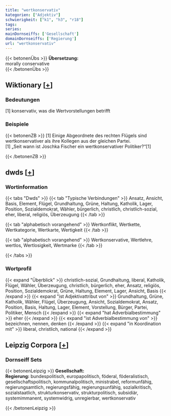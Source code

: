 ```yaml
---
title: "wertkonservativ"
kategorien: ["Adjektiv"]
schwierigkeit: ["k1", "h3", "r18"]
tags:
series:
mainDornseiffs: ['Gesellschaft']
domainDornseiffs: ['Regierung']
url: "wertkonservativ"
---
```


{{< betonenÜbs >}}
**Übersetzung:**  
morally conservative  
{{< /betonenÜbs >}}

## Wiktionary [[+](https://de.wiktionary.org/wiki/wertkonservativ)]

### Bedeutungen
[1] konservativ, was die Wertvorstellungen betrifft  

### Beispiele
{{< betonenZB >}}
[1] Einige Abgeordnete des rechten Flügels sind wertkonservativer als ihre Kollegen aus der gleichen Partei.  
[1] „Seit wann ist Joschka Fischer ein wertkonservativer Politiker?“[1]  

{{< /betonenZB >}}


## dwds [[+](https://www.dwds.de/wb/wertkonservativ)]

### Wortinformation
{{< tabs "Dwds" >}}
{{< tab "Typische Verbindungen" >}}
Ansatz, Ansicht, Basis, Element, Flügel, Grundhaltung, Grüne, Haltung, Katholik, Lager, Position, Sozialdemokrat, Wähler, bürgerlich, christlich, christlich-sozial, eher, liberal, religiös, Überzeugung
{{< /tab >}}

{{< tab "alphabetisch vorangehend" >}}
Wertkonflikt, Wertkette, Wertkategorie, Wertkarte, Wertigkeit
{{< /tab >}}

{{< tab "alphabetisch vorangehend" >}}
Wertkonservative, Wertlehre, wertlos, Wertlosigkeit, Wertmarke
{{< /tab >}}

{{< /tabs >}}

### Wortprofil
{{< expand "Überblick" >}} christlich-sozial, Grundhaltung, liberal, Katholik, Flügel, Wähler, Überzeugung, christlich, bürgerlich, eher, Ansatz, religiös, Position, Sozialdemokrat, Grüne, Haltung, Element, Lager, Ansicht, Basis {{< /expand >}}
{{< expand "ist Adjektivattribut von" >}} Grundhaltung, Grüne, Katholik, Wähler, Flügel, Überzeugung, Ansicht, Sozialdemokrat, Ansatz, Position, Basis, Haltung, Lager, Element, Vorstellung, Bürger, Partei, Politiker, Mensch {{< /expand >}}
{{< expand "hat Adverbialbestimmung" >}} eher {{< /expand >}}
{{< expand "ist Adverbialbestimmung von" >}} bezeichnen, nennen, denken {{< /expand >}}
{{< expand "in Koordination mit" >}} liberal, christlich, national {{< /expand >}}

## Leipzig Corpora [[+](https://corpora.uni-leipzig.de/en/res?word=wertkonservativ&corpusId=deu_newscrawl-public_2018)]

### Dornseiff Sets
{{< betonenLeipzig >}}
**Gesellschaft:**  
**Regierung:** bundespolitisch, europapolitisch, föderal, föderalistisch, gesellschaftspolitisch, kommunalpolitisch, ministrabel, reformunfähig, regierungsamtlich, regierungsfähig, regierungsunfähig, sozialkritisch, sozialstaatlich, strukturkonservativ, strukturpolitisch, subsidiär, systemimmanent, systemwidrig, unregierbar, wertkonservativ  

{{< /betonenLeipzig >}}
